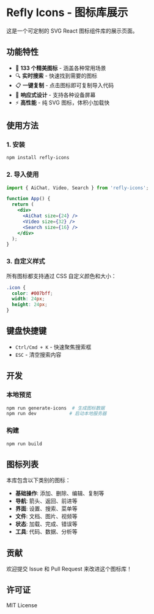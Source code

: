 # Refly Icons - 图标库展示

这是一个可定制的 SVG React 图标组件库的展示页面。

## 功能特性

- 🎨 **133 个精美图标** - 涵盖各种常用场景
- 🔍 **实时搜索** - 快速找到需要的图标
- 📋 **一键复制** - 点击图标即可复制导入代码
- 📱 **响应式设计** - 支持各种设备屏幕
- ⚡ **高性能** - 纯 SVG 图标，体积小加载快

## 使用方法

### 1. 安装

```bash
npm install refly-icons
```

### 2. 导入使用

```jsx
import { AiChat, Video, Search } from 'refly-icons';

function App() {
  return (
    <div>
      <AiChat size={24} />
      <Video size={32} />
      <Search size={16} />
    </div>
  );
}
```

### 3. 自定义样式

所有图标都支持通过 CSS 自定义颜色和大小：

```css
.icon {
  color: #007bff;
  width: 24px;
  height: 24px;
}
```

## 键盘快捷键

- `Ctrl/Cmd + K` - 快速聚焦搜索框
- `ESC` - 清空搜索内容

## 开发

### 本地预览

```bash
npm run generate-icons  # 生成图标数据
npm run dev            # 启动本地服务器
```

### 构建

```bash
npm run build
```

## 图标列表

本库包含以下类别的图标：

- **基础操作**: 添加、删除、编辑、复制等
- **导航**: 箭头、返回、前进等
- **界面**: 设置、搜索、菜单等
- **文件**: 文档、图片、视频等
- **状态**: 加载、完成、错误等
- **工具**: 代码、数据、分析等

## 贡献

欢迎提交 Issue 和 Pull Request 来改进这个图标库！

## 许可证

MIT License 
